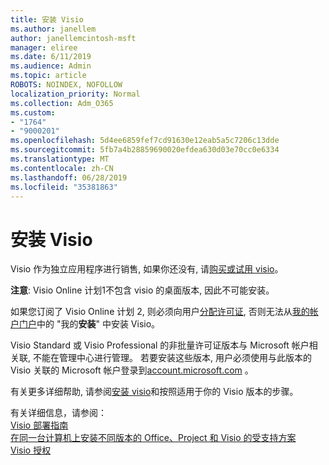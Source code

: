 ```yaml
---
title: 安装 Visio
ms.author: janellem
author: janellemcintosh-msft
manager: eliree
ms.date: 6/11/2019
ms.audience: Admin
ms.topic: article
ROBOTS: NOINDEX, NOFOLLOW
localization_priority: Normal
ms.collection: Adm_O365
ms.custom:
- "1764"
- "9000201"
ms.openlocfilehash: 5d4ee6859fef7cd91630e12eab5a5c7206c13dde
ms.sourcegitcommit: 5fb7a4b28859690020efdea630d03e70cc0e6334
ms.translationtype: MT
ms.contentlocale: zh-CN
ms.lasthandoff: 06/28/2019
ms.locfileid: "35381863"
---
```

# <a name="install-visio"></a>安装 Visio

Visio 作为独立应用程序进行销售, 如果你还没有, 请[购买或试用 visio](https://products.office.com/visio)。 

**注意**: Visio Online 计划1不包含 visio 的桌面版本, 因此不可能安装。

如果您订阅了 Visio Online 计划 2, 则必须向用户[分配许可证](https://docs.microsoft.com/office365/admin/subscriptions-and-billing/assign-licenses-to-users?wt.mc_id=OfficeAdm_ClientDIA_Alchemy1764), 否则无法从[我的帐户门户](https://portal.office.com/account#installs)中的 "我的**安装**" 中安装 Visio。 

Visio Standard 或 Visio Professional 的非批量许可证版本与 Microsoft 帐户相关联, 不能在管理中心进行管理。 若要安装这些版本, 用户必须使用与此版本的 Visio 关联的 Microsoft 帐户登录到[account.microsoft.com](https://account.microsoft.com) 。

有关更多详细帮助, 请参阅[安装 visio](https://support.office.com/article/f98f21e3-aa02-4827-9167-ddab5b025710?wt.mc_id=OfficeAdm_ClientDIA_Alchemy1764)和按照适用于你的 Visio 版本的步骤。

有关详细信息，请参阅：<br>
[Visio 部署指南](https://docs.microsoft.com/deployoffice/deployment-guide-for-visio)<br>
[在同一台计算机上安装不同版本的 Office、Project 和 Visio 的受支持方案](https://docs.microsoft.com/deployoffice/install-different-office-visio-and-project-versions-on-the-same-computer)<br>
[Visio 授权](https://products.office.com/visio/microsoft-visio-volume-licensing-visio-for-multiple-users)